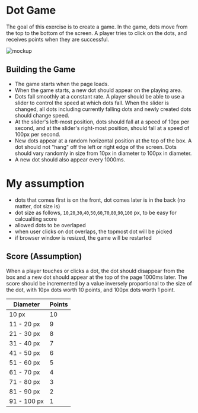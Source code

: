 # Dot Game

The goal of this exercise is to create a game. In the game, dots move from the top to the bottom of the screen. A player tries to click on the dots, and receives points when they are successful.

![mockup](https://cdn.glitch.com/e874e279-3a76-4f32-aae0-288b2def7d0d%2Fdot-game-scoreboard-2.jpg)

## Building the Game

- The game starts when the page loads.
- When the game starts, a new dot should appear on the playing area.
- Dots fall smoothly at a constant rate. A player should be able to use a slider to control the speed at which dots fall. When the slider is changed, all dots including currently falling dots and newly created dots should change speed.
- At the slider's left-most position, dots should fall at a speed of 10px per second, and at the slider's right-most position, should fall at a speed of 100px per second.
- New dots appear at a random horizontal position at the top of the box. A dot should not "hang" off the left or right edge of the screen. Dots should vary randomly in size from 10px in diameter to 100px in diameter.
- A new dot should also appear every 1000ms.

# My assumption

- dots that comes first is on the front, dot comes later is in the back (no matter, dot size is)
- dot size as follows, `10`,`20`,`30`,`40`,`50`,`60`,`70`,`80`,`90`,`100` px, to be easy for calcualting score
- allowed dots to be overlaped
- when user clicks on dot overlaps, the topmost dot will be picked
- if browser window is resized, the game will be restarted

## Score (Assumption)

When a player touches or clicks a dot, the dot should disappear from the box and a new dot should appear at the top of the page 1000ms later. The score should be incremented by a value inversely proportional to the size of the dot, with 10px dots worth 10 points, and 100px dots worth 1 point.

| Diameter    | Points |
| ----------- | ------ |
| 10 px       | 10     |
| 11 - 20 px  | 9      |
| 21 - 30 px  | 8      |
| 31 - 40 px  | 7      |
| 41 - 50 px  | 6      |
| 51 - 60 px  | 5      |
| 61 - 70 px  | 4      |
| 71 - 80 px  | 3      |
| 81 - 90 px  | 2      |
| 91 - 100 px | 1      |

